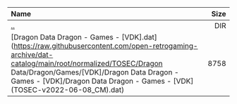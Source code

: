 |Name|Size|
|:---|---:|
|[..](../index.html)|DIR|
|[Dragon Data Dragon - Games - [VDK].dat](https://raw.githubusercontent.com/open-retrogaming-archive/dat-catalog/main/root/normalized/TOSEC/Dragon Data/Dragon/Games/[VDK]/Dragon Data Dragon - Games - [VDK]/Dragon Data Dragon - Games - [VDK] (TOSEC-v2022-06-08_CM).dat)|8758|
